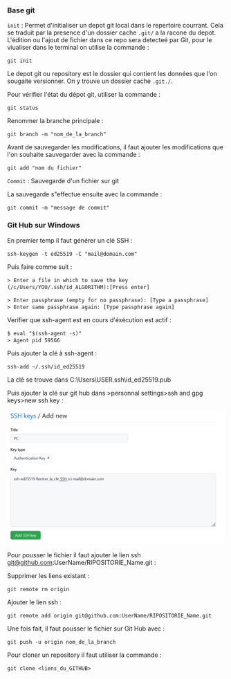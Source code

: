 ### Base git

`init` : Permet d'initialiser un depot git local dans le repertoire courrant. Cela se traduit par la presence d'un dossier cache `.git/` a la racone du depot.
L'édition ou l'ajout de fichier dans ce repo sera detecteé par Git, pour le viualiser dans le terminal on utilise la commande :  
```shell
git init
```

Le depot git ou repository est le dossier qui contient les données que l'on sougaite versionner. On y trouve un dossier cache `.git./`.

Pour vérifier l'état du dépot git, utiliser la commande :
```shell
git status
```

Renommer la branche principale :
```shell
git branch -m "nom_de_la_branch"
```

Avant de sauvegarder les modifications, il faut ajouter les modifications que l'on souhaite sauvegarder avec la commande :
```shell
git add "nom du fichier"
```

`Commit` : Sauvegarde d'un fichier sur git   

La sauvegarde s"effectue ensuite avec la commande :
``` shell
git commit -m "message de commit"
```

### Git Hub sur Windows

En premier temp il faut générer un clé SSH :
```shell
ssh-keygen -t ed25519 -C "mail@domain.com"
```

Puis faire comme suit : 
```
> Enter a file in which to save the key (/c/Users/YOU/.ssh/id_ALGORITHM):[Press enter]
```

```
> Enter passphrase (empty for no passphrase): [Type a passphrase]
> Enter same passphrase again: [Type passphrase again]
```

Verifier que ssh-agent est en cours d'éxécution est actif :
```shell
$ eval "$(ssh-agent -s)"
> Agent pid 59566
```

Puis ajouter la clé à ssh-agent :
```shell
ssh-add ~/.ssh/id_ed25519
```

La clé se trouve dans C:\Users\USER\.ssh\id_ed25519.pub

Puis ajouter la clé sur git hub dans >personnal settings>ssh and gpg keys>new ssh key :

![Alt text](/images/add_ssh_github.png)

Pour pousser le fichier il faut ajouter le lien ssh git@github.com:UserName/RIPOSITORIE_Name.git :

Supprimer les liens existant :
```shell
git remote rm origin
```

Ajouter le lien ssh :
```shell
git remote add origin git@github.com:UserName/RIPOSITORIE_Name.git
```

Une fois fait, il faut pousser le fichier sur Git Hub avec :
```shell
git push -u origin nom_de_la_branch
```

Pour cloner un repository il faut utiliser la commande :
```shell
git clone <liens_du_GITHUB>
```
